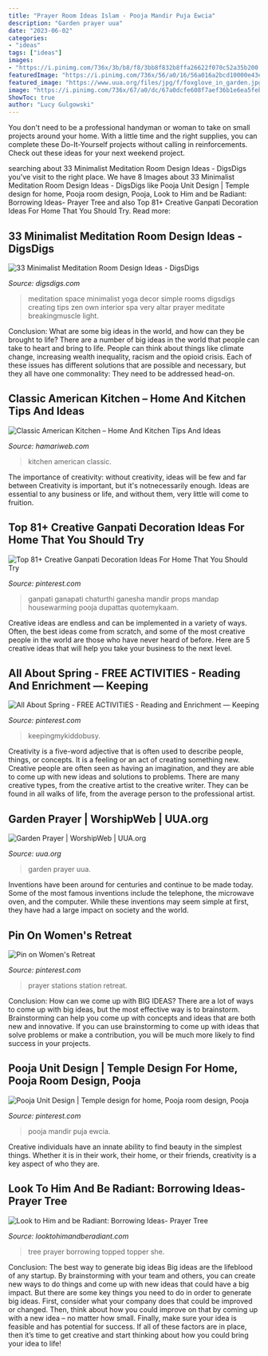 ```yaml
---
title: "Prayer Room Ideas Islam - Pooja Mandir Puja Ewcia"
description: "Garden prayer uua"
date: "2023-06-02"
categories:
- "ideas"
tags: ["ideas"]
images:
- "https://i.pinimg.com/736x/3b/b8/f8/3bb8f832b8ffa26622f070c52a35b200.jpg"
featuredImage: "https://i.pinimg.com/736x/56/a0/16/56a016a2bcd10000e43ecbd32150ecd1.jpg"
featured_image: "https://www.uua.org/files/jpg/f/foxglove_in_garden.jpg"
image: "https://i.pinimg.com/736x/67/a0/dc/67a0dcfe608f7aef36b1e6ea5feb9a93--prayer-stations-craft-organization.jpg"
ShowToc: true
author: "Lucy Gulgowski"
---
```



You don't need to be a professional handyman or woman to take on small projects around your home. With a little time and the right supplies, you can complete these Do-It-Yourself projects without calling in reinforcements. Check out these ideas for your next weekend project.

	

		
searching about 33 Minimalist Meditation Room Design Ideas - DigsDigs you've visit to the right place. We have 8 Images about 33 Minimalist Meditation Room Design Ideas - DigsDigs like Pooja Unit Design | Temple design for home, Pooja room design, Pooja, Look to Him and be Radiant: Borrowing Ideas- Prayer Tree and also Top 81+ Creative Ganpati Decoration Ideas For Home That You Should Try. Read more:
		
    
## 33 Minimalist Meditation Room Design Ideas - DigsDigs

<img loading=lazy src="http://www.digsdigs.com/photos/minimalist-meditation-room-design-ideas-9.jpg" onerror="this.onerror=null;this.src='https://tse1.mm.bing.net/th?id=OIP.Ov2iRtY1XAVGvIe9UicuOgAAAA&amp;pid=15.1';" alt="33 Minimalist Meditation Room Design Ideas - DigsDigs">

_Source: digsdigs.com_

>meditation space minimalist yoga decor simple rooms digsdigs creating tips zen own interior spa very altar prayer meditate breakingmuscle light. 

	

Conclusion: What are some big ideas in the world, and how can they be brought to life?
There are a number of big ideas in the world that people can take to heart and bring to life. People can think about things like climate change, increasing wealth inequality, racism and the opioid crisis. Each of these issues has different solutions that are possible and necessary, but they all have one commonality: They need to be addressed head-on.

    
## Classic American Kitchen – Home And Kitchen Tips And Ideas

<img loading=lazy src="https://hamariweb.com/women-corner/featuredimage/2145_31084.jpeg" onerror="this.onerror=null;this.src='https://tse3.mm.bing.net/th?id=OIP.atsAvxxVcU-oeBy-u1CIFAHaEf&amp;pid=15.1';" alt="Classic American Kitchen – Home And Kitchen Tips And Ideas">

_Source: hamariweb.com_

>kitchen american classic. 

	

The importance of creativity: without creativity, ideas will be few and far between
Creativity is important, but it's notnecessarily enough. Ideas are essential to any business or life, and without them, very little will come to fruition.

    
## Top 81+ Creative Ganpati Decoration Ideas For Home That You Should Try

<img loading=lazy src="https://i.pinimg.com/736x/56/a0/16/56a016a2bcd10000e43ecbd32150ecd1.jpg" onerror="this.onerror=null;this.src='https://tse2.mm.bing.net/th?id=OIP.FK54irNqjOeZen1ql9BB-QHaJ4&amp;pid=15.1';" alt="Top 81+ Creative Ganpati Decoration Ideas For Home That You Should Try">

_Source: pinterest.com_

>ganpati ganapati chaturthi ganesha mandir props mandap housewarming pooja dupattas quotemykaam. 

	

Creative ideas are endless and can be implemented in a variety of ways. Often, the best ideas come from scratch, and some of the most creative people in the world are those who have never heard of before. Here are 5 creative ideas that will help you take your business to the next level.

    
## All About Spring - FREE ACTIVITIES - Reading And Enrichment — Keeping

<img loading=lazy src="https://i.pinimg.com/736x/3b/b8/f8/3bb8f832b8ffa26622f070c52a35b200.jpg" onerror="this.onerror=null;this.src='https://tse3.mm.bing.net/th?id=OIP.ORtE4F5xBIsuHwI3xcI3YwHaJ4&amp;pid=15.1';" alt="All About Spring - FREE ACTIVITIES - Reading and Enrichment — Keeping">

_Source: pinterest.com_

>keepingmykiddobusy. 

	

Creativity is a five-word adjective that is often used to describe people, things, or concepts. It is a feeling or an act of creating something new. Creative people are often seen as having an imagination, and they are able to come up with new ideas and solutions to problems. There are many creative types, from the creative artist to the creative writer. They can be found in all walks of life, from the average person to the professional artist.

    
## Garden Prayer | WorshipWeb | UUA.org

<img loading=lazy src="https://www.uua.org/files/jpg/f/foxglove_in_garden.jpg" onerror="this.onerror=null;this.src='https://tse3.mm.bing.net/th?id=OIP.zoVUIYW52yoo7oHGaC-qNQHaFj&amp;pid=15.1';" alt="Garden Prayer | WorshipWeb | UUA.org">

_Source: uua.org_

>garden prayer uua. 

	

Inventions have been around for centuries and continue to be made today. Some of the most famous inventions include the telephone, the microwave oven, and the computer. While these inventions may seem simple at first, they have had a large impact on society and the world.

    
## Pin On Women&#039;s Retreat

<img loading=lazy src="https://i.pinimg.com/736x/67/a0/dc/67a0dcfe608f7aef36b1e6ea5feb9a93--prayer-stations-craft-organization.jpg" onerror="this.onerror=null;this.src='https://tse4.mm.bing.net/th?id=OIP.t2dnIngDVzGZ3uAmlQuOfwHaLH&amp;pid=15.1';" alt="Pin on Women&#039;s Retreat">

_Source: pinterest.com_

>prayer stations station retreat. 

	

Conclusion: How can we come up with BIG IDEAS?
There are a lot of ways to come up with big ideas, but the most effective way is to brainstorm. Brainstorming can help you come up with concepts and ideas that are both new and innovative. If you can use brainstorming to come up with ideas that solve problems or make a contribution, you will be much more likely to find success in your projects.

    
## Pooja Unit Design | Temple Design For Home, Pooja Room Design, Pooja

<img loading=lazy src="https://i.pinimg.com/736x/ab/b6/65/abb6656d63c5bbee2c03df926aa1f279.jpg" onerror="this.onerror=null;this.src='https://tse2.mm.bing.net/th?id=OIP.1bvupYd9yvRTbcyCmwYdOQHaLH&amp;pid=15.1';" alt="Pooja Unit Design | Temple design for home, Pooja room design, Pooja">

_Source: pinterest.com_

>pooja mandir puja ewcia. 

	

Creative individuals have an innate ability to find beauty in the simplest things. Whether it is in their work, their home, or their friends, creativity is a key aspect of who they are.

    
## Look To Him And Be Radiant: Borrowing Ideas- Prayer Tree

<img loading=lazy src="https://3.bp.blogspot.com/-J81P5OubOVA/UZkYCWqUacI/AAAAAAAACo0/eF6JGgQYM-g/s1600/IMG_0712.JPG" onerror="this.onerror=null;this.src='https://tse3.mm.bing.net/th?id=OIP.H7OoonRSmmmWb3XWX8V7ggHaJ6&amp;pid=15.1';" alt="Look to Him and be Radiant: Borrowing Ideas- Prayer Tree">

_Source: looktohimandberadiant.com_

>tree prayer borrowing topped topper she. 

	

Conclusion: The best way to generate big ideas
Big ideas are the lifeblood of any startup. By brainstorming with your team and others, you can create new ways to do things and come up with new ideas that could have a big impact. But there are some key things you need to do in order to generate big ideas. First, consider what your company does that could be improved or changed. Then, think about how you could improve on that by coming up with a new idea – no matter how small. Finally, make sure your idea is feasible and has potential for success. If all of these factors are in place, then it’s time to get creative and start thinking about how you could bring your idea to life!

